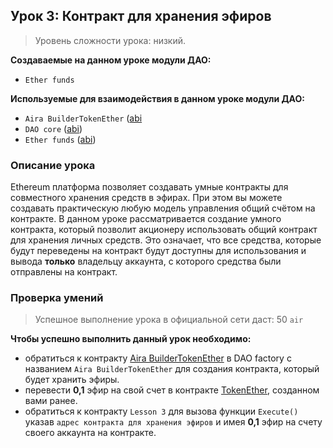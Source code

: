 ## Урок 3: Контракт для хранения эфиров

> Уровень сложности урока: низкий.

**Создаваемые на данном уроке модули ДАО:**

- `Ether funds`

**Используемые для взаимодействия в данном уроке модули ДАО:**

- `Aira BuilderTokenEther` ([abi](https://github.com/airalab/core/blob/master/abi/builder/BuilderTokenEther.json)
- `DAO core` ([abi](https://raw.githubusercontent.com/airalab/core/master/abi/modules/Core.json))
- `Ether funds` ([abi](https://raw.githubusercontent.com/airalab/core/master/abi/modules/TokenEther.json))

### Описание урока

Ethereum платформа позволяет создавать умные контракты для совместного хранения средств в эфирах. При этом вы можете создавать практическую любую модель управления общий счётом на контракте. В данном уроке рассматривается создание умного контракта, который позволит акционеру использовать общий контракт для хранения личных средств. Это означает, что все средства, которые будут переведены на контракт будут доступны для использования и вывода **только** владельцу аккаунта, с которого средства были отправлены на контракт.

### Проверка умений

> Успешное выполнение урока в официальной сети даст: 50 `air`

**Чтобы успешно выполнить данный урок необходимо:**

- обратиться к контракту [Aira BuilderTokenEther](https://github.com/airalab/core/wiki/API-Reference#buildertokenether) в DAO factory с названием `Aira BuilderTokenEther` для создания контракта, который будет хранить эфиры.
- перевести **0,1** эфир на свой счет в контракте [TokenEther](https://github.com/airalab/core/wiki/API-Reference#tokenether), созданном вами ранее.
- обратиться к контракту `Lesson 3` для вызова функции `Execute()` указав `адрес контракта для хранения эфиров` и имея **0,1** эфир на счету своего аккаунта на контракте.
